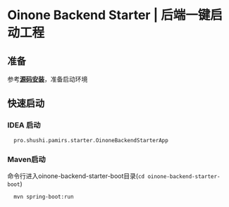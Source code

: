 # Oinone Backend Starter | 后端一键启动工程


## 准备

参考[**源码安装**](https://guide.oinone.top/zh-cn/InstallOrUpgrade/source-code-installation.html)，准备启动环境

## 快速启动 

### IDEA 启动

```shell
  pro.shushi.pamirs.starter.OinoneBackendStarterApp
```


### Maven启动

命令行进入oinone-backend-starter-boot目录(`cd oinone-backend-starter-boot`)

```shell
  mvn spring-boot:run
```